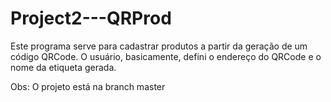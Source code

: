# Project2---QRProd
Este programa serve para cadastrar produtos a partir da geração de um código QRCode. O usuário, basicamente, defini o endereço do QRCode e o nome da etiqueta gerada.




Obs: O projeto está na branch master

